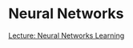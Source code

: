 # Neural Networks

[Lecture: Neural Networks Learning](/Week_5/NeuralNetworksLearning/Assets/NeuralNetworksLearning_Lecture9.pdf)


